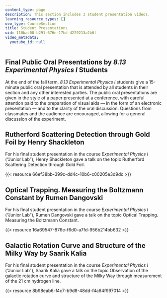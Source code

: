 ```yaml
---
content_type: page
description: This section includes 3 student presentation videos.
learning_resource_types: []
ocw_type: CourseSection
title: Student Presentations
uid: 110bac00-b291-676e-17bd-4229213a2b6f
video_metadata:
  youtube_id: null
---
```


Final Public Oral Presentations by _8.13 Experimental Physics I_ Students
-------------------------------------------------------------------------

At the end of the fall term, _8.13 Experimental Physics I_ students give a 15-minute public oral presentation that is attended by all students in their section and any other interested parties. The public oral presentations are given in the style of a paper presented at a conference, with careful attention paid to the preparation of visual aids — in the form of an electronic presentation — and to the clarity of the oral discussion. Questions from classmates and the audience are encouraged, allowing for a general discussion of the experiment.

Rutherford Scattering Detection through Gold Foil by Henry Shackleton
---------------------------------------------------------------------

For his final student presentation in the course _Experimental Physics I_ (“Junior Lab”), Henry Shackleton gave a talk on the topic Rutherford Scattering Detection through Gold Foil.

{{< resource 66ef38bb-399c-dd4c-10b6-c00205e3d9dc >}} 

Optical Trapping. Measuring the Boltzmann Constant by Rumen Dangovski
---------------------------------------------------------------------

For his final student presentation in the course _Experimental Physics I_ (“Junior Lab”), Rumen Dangovski gave a talk on the topic Optical Trapping. Measuring the Boltzmann Constant.

{{< resource 16a69547-876e-f6d0-a7fd-956b214bb632 >}} 

Galactic Rotation Curve and Structure of the Milky Way by Saarik Kalia
----------------------------------------------------------------------

For his final student presentation in the course _Experimental Physics I_ (“Junior Lab”), Saarik Kalia gave a talk on the topic Observation of the galactic rotation curve and structure of the Milky Way through measurement of the 21 cm hydrogen line.

{{< resource 8b98eab6-f4c7-b9d8-48dd-f4a64f997014 >}}